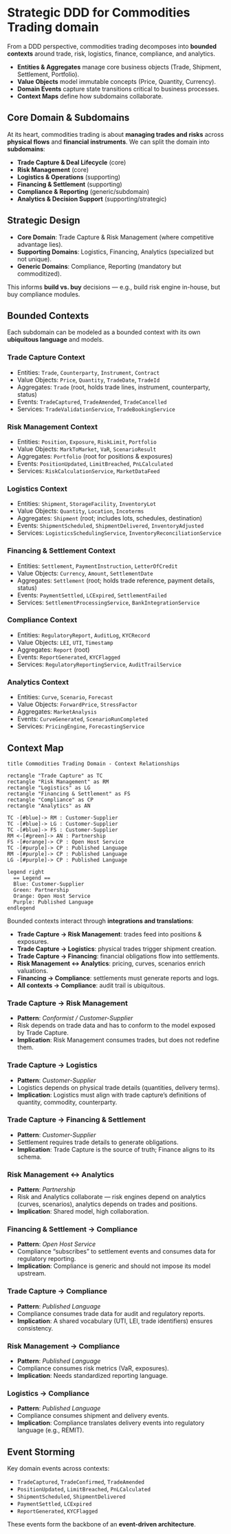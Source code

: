 # Strategic DDD for Commodities Trading domain

From a DDD perspective, commodities trading decomposes into **bounded contexts** around trade, risk, logistics, finance, compliance, and analytics.

* **Entities & Aggregates** manage core business objects (Trade, Shipment, Settlement, Portfolio).
* **Value Objects** model immutable concepts (Price, Quantity, Currency).
* **Domain Events** capture state transitions critical to business processes.
* **Context Maps** define how subdomains collaborate.

## Core Domain & Subdomains

At its heart, commodities trading is about **managing trades and risks** across **physical flows** and **financial instruments**.
We can split the domain into **subdomains**:

* **Trade Capture & Deal Lifecycle** (core)
* **Risk Management** (core)
* **Logistics & Operations** (supporting)
* **Financing & Settlement** (supporting)
* **Compliance & Reporting** (generic/subdomain)
* **Analytics & Decision Support** (supporting/strategic)

## Strategic Design

* **Core Domain**: Trade Capture & Risk Management (where competitive advantage lies).
* **Supporting Domains**: Logistics, Financing, Analytics (specialized but not unique).
* **Generic Domains**: Compliance, Reporting (mandatory but commoditized).

This informs **build vs. buy** decisions — e.g., build risk engine in-house, but buy compliance modules.

## Bounded Contexts

Each subdomain can be modeled as a bounded context with its own **ubiquitous language** and models.

### Trade Capture Context

* Entities: `Trade`, `Counterparty`, `Instrument`, `Contract`
* Value Objects: `Price`, `Quantity`, `TradeDate`, `TradeId`
* Aggregates: `Trade` (root, holds trade lines, instrument, counterparty, status)
* Events: `TradeCaptured`, `TradeAmended`, `TradeCancelled`
* Services: `TradeValidationService`, `TradeBookingService`

### Risk Management Context

* Entities: `Position`, `Exposure`, `RiskLimit`, `Portfolio`
* Value Objects: `MarkToMarket`, `VaR`, `ScenarioResult`
* Aggregates: `Portfolio` (root for positions & exposures)
* Events: `PositionUpdated`, `LimitBreached`, `PnLCalculated`
* Services: `RiskCalculationService`, `MarketDataFeed`

### Logistics Context

* Entities: `Shipment`, `StorageFacility`, `InventoryLot`
* Value Objects: `Quantity`, `Location`, `Incoterms`
* Aggregates: `Shipment` (root; includes lots, schedules, destination)
* Events: `ShipmentScheduled`, `ShipmentDelivered`, `InventoryAdjusted`
* Services: `LogisticsSchedulingService`, `InventoryReconciliationService`

### Financing & Settlement Context

* Entities: `Settlement`, `PaymentInstruction`, `LetterOfCredit`
* Value Objects: `Currency`, `Amount`, `SettlementDate`
* Aggregates: `Settlement` (root; holds trade reference, payment details, status)
* Events: `PaymentSettled`, `LCExpired`, `SettlementFailed`
* Services: `SettlementProcessingService`, `BankIntegrationService`

### Compliance Context

* Entities: `RegulatoryReport`, `AuditLog`, `KYCRecord`
* Value Objects: `LEI`, `UTI`, `Timestamp`
* Aggregates: `Report` (root)
* Events: `ReportGenerated`, `KYCFlagged`
* Services: `RegulatoryReportingService`, `AuditTrailService`

### Analytics Context

* Entities: `Curve`, `Scenario`, `Forecast`
* Value Objects: `ForwardPrice`, `StressFactor`
* Aggregates: `MarketAnalysis`
* Events: `CurveGenerated`, `ScenarioRunCompleted`
* Services: `PricingEngine`, `ForecastingService`

## Context Map

```plantuml
title Commodities Trading Domain - Context Relationships

rectangle "Trade Capture" as TC
rectangle "Risk Management" as RM
rectangle "Logistics" as LG
rectangle "Financing & Settlement" as FS
rectangle "Compliance" as CP
rectangle "Analytics" as AN

TC -[#blue]-> RM : Customer-Supplier
TC -[#blue]-> LG : Customer-Supplier
TC -[#blue]-> FS : Customer-Supplier
RM <-[#green]-> AN : Partnership
FS -[#orange]-> CP : Open Host Service
TC -[#purple]-> CP : Published Language
RM -[#purple]-> CP : Published Language
LG -[#purple]-> CP : Published Language

legend right
  == Legend ==
  Blue: Customer-Supplier
  Green: Partnership
  Orange: Open Host Service
  Purple: Published Language
endlegend
```

Bounded contexts interact through **integrations and translations**:

* **Trade Capture → Risk Management**: trades feed into positions & exposures.
* **Trade Capture → Logistics**: physical trades trigger shipment creation.
* **Trade Capture → Financing**: financial obligations flow into settlements.
* **Risk Management ↔ Analytics**: pricing, curves, scenarios enrich valuations.
* **Financing → Compliance**: settlements must generate reports and logs.
* **All contexts → Compliance**: audit trail is ubiquitous.

### Trade Capture → Risk Management

* **Pattern**: *Conformist / Customer-Supplier*
* Risk depends on trade data and has to conform to the model exposed by Trade Capture.
* **Implication**: Risk Management consumes trades, but does not redefine them.

### Trade Capture → Logistics

* **Pattern**: *Customer-Supplier*
* Logistics depends on physical trade details (quantities, delivery terms).
* **Implication**: Logistics must align with trade capture’s definitions of quantity, commodity, counterparty.

### Trade Capture → Financing & Settlement

* **Pattern**: *Customer-Supplier*
* Settlement requires trade details to generate obligations.
* **Implication**: Trade Capture is the source of truth; Finance aligns to its schema.

### Risk Management ↔ Analytics

* **Pattern**: *Partnership*
* Risk and Analytics collaborate — risk engines depend on analytics (curves, scenarios), analytics depends on trades and positions.
* **Implication**: Shared model, high collaboration.

### Financing & Settlement → Compliance

* **Pattern**: *Open Host Service*
* Compliance “subscribes” to settlement events and consumes data for regulatory reporting.
* **Implication**: Compliance is generic and should not impose its model upstream.

### Trade Capture → Compliance

* **Pattern**: *Published Language*
* Compliance consumes trade data for audit and regulatory reports.
* **Implication**: A shared vocabulary (UTI, LEI, trade identifiers) ensures consistency.

### Risk Management → Compliance

* **Pattern**: *Published Language*
* Compliance consumes risk metrics (VaR, exposures).
* **Implication**: Needs standardized reporting language.

### Logistics → Compliance

* **Pattern**: *Published Language*
* Compliance consumes shipment and delivery events.
* **Implication**: Compliance translates delivery events into regulatory language (e.g., REMIT).

## Event Storming

Key domain events across contexts:

* `TradeCaptured`, `TradeConfirmed`, `TradeAmended`
* `PositionUpdated`, `LimitBreached`, `PnLCalculated`
* `ShipmentScheduled`, `ShipmentDelivered`
* `PaymentSettled`, `LCExpired`
* `ReportGenerated`, `KYCFlagged`

These events form the backbone of an **event-driven architecture**.
